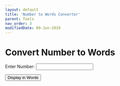 ```yaml
---
layout: default
title: 'Number to Words Convertor'
parent: Tools
nav_order: 3
modifiedDate: 09-Jun-2019
---
```


# Convert Number to Words

<!-- <script src="https://cdnjs.cloudflare.com/ajax/libs/jquery/3.4.1/jquery.js"></script> -->
<script>
function convertNumberToWord(){
    var data = document.getElementById("numberField").value;
    if(data === "" || data === undefined) return false;
    $.ajax({
        url: 'https://us-central1-adyarcafe-blogs.cloudfunctions.net/numberToWords?message='+data,
        dataType: 'jsonp',
       contentType: 'application/javascript',
        cors: true ,
        method: 'GET',
        headers: {
            'Access-Control-Allow-Origin': '*'
          },
        crossDomain: true,
        success: function(data){
          document.getElementById("wordOutput").innerHTML = data.a
        },
        error: function(response){
           document.getElementById("wordOutput").innerHTML = JSON.stringify(response);
        }

      });
      return false;
  }
</script>

<label for="name"> Enter Number:</label>
<input type="number" id="numberField" name="number" required
       minlength="1" maxlength="15" size="10">

<button onclick="convertNumberToWord()">Display in Words</button>

<p id="wordOutput"></p>